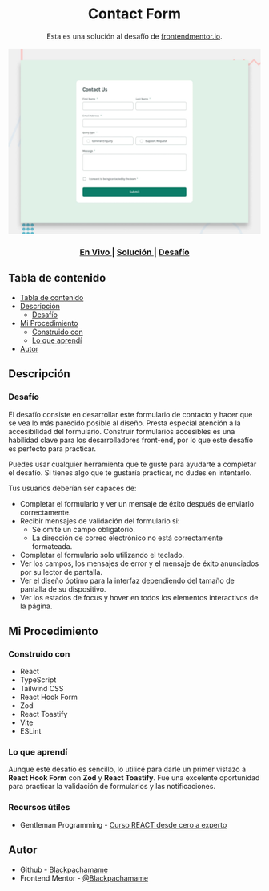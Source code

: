 <h1 align="center">Contact Form</h1>

<div align="center">
   Esta es una solución al desafío de <a href="https://www.frontendmentor.io/">frontendmentor.io</a>.
</div>
<br>
<div align="center">
   <img src="./src/assets/design/desktop-preview.jpg"></img>
  <h3>
    <a href="https://contact-form-cyan-nine.vercel.app/">
      En Vivo
    </a>
    <span> | </span>
    <a href="https://www.frontendmentor.io/solutions/contact-form-con-react-hook-form-y-zod-cYBVAzl3Xe">
      Solución
    </a>
    <span> | </span>
    <a href="https://www.frontendmentor.io/challenges/contact-form--G-hYlqKJj">
      Desafío
    </a>
  </h3>
</div>

## Tabla de contenido

- [Tabla de contenido](#tabla-de-contenido)
- [Descripción](#descripción)
  - [Desafío](#desafío)
- [Mi Procedimiento](#mi-procedimiento)
  - [Construido con](#construido-con)
  - [Lo que aprendí](#lo-que-aprendí)
- [Autor](#autor)

## Descripción

### Desafío

El desafío consiste en desarrollar este formulario de contacto y hacer que se vea lo más parecido posible al diseño. Presta especial atención a la accesibilidad del formulario. Construir formularios accesibles es una habilidad clave para los desarrolladores front-end, por lo que este desafío es perfecto para practicar.

Puedes usar cualquier herramienta que te guste para ayudarte a completar el desafío. Si tienes algo que te gustaría practicar, no dudes en intentarlo.

Tus usuarios deberían ser capaces de:

- Completar el formulario y ver un mensaje de éxito después de enviarlo correctamente.
- Recibir mensajes de validación del formulario si:
  - Se omite un campo obligatorio.
  - La dirección de correo electrónico no está correctamente formateada.
- Completar el formulario solo utilizando el teclado.
- Ver los campos, los mensajes de error y el mensaje de éxito anunciados por su lector de pantalla.
- Ver el diseño óptimo para la interfaz dependiendo del tamaño de pantalla de su dispositivo.
- Ver los estados de focus y hover en todos los elementos interactivos de la página.

## Mi Procedimiento

### Construido con

- React
- TypeScript
- Tailwind CSS
- React Hook Form
- Zod
- React Toastify
- Vite
- ESLint

### Lo que aprendí

Aunque este desafío es sencillo, lo utilicé para darle un primer vistazo a **React Hook Form** con **Zod** y **React Toastify**. Fue una excelente oportunidad para practicar la validación de formularios y las notificaciones.

### Recursos útiles

- Gentleman Programming - [Curso REACT desde cero a experto](https://www.youtube.com/watch?v=GMnWXlJnbNo)

## Autor

- Github - [Blackpachamame](https://github.com/Blackpachamame)
- Frontend Mentor - [@Blackpachamame](https://www.frontendmentor.io/profile/Blackpachamame)
